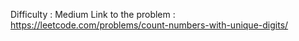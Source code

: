 Difficulty : Medium
Link to the problem : https://leetcode.com/problems/count-numbers-with-unique-digits/

